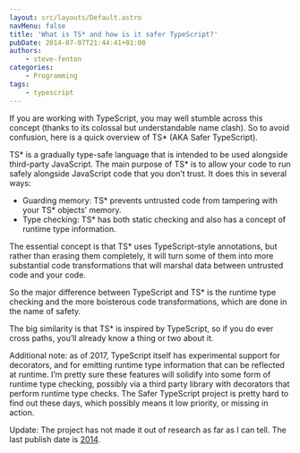 ```yaml
---
layout: src/layouts/Default.astro
navMenu: false
title: 'What is TS* and how is it safer TypeScript?'
pubDate: 2014-07-07T21:44:41+01:00
authors:
    - steve-fenton
categories:
    - Programming
tags:
    - typescript
---
```


If you are working with TypeScript, you may well stumble across this concept (thanks to its colossal but understandable name clash). So to avoid confusion, here is a quick overview of TS\* (AKA Safer TypeScript).

TS\* is a gradually type-safe language that is intended to be used alongside third-party JavaScript. The main purpose of TS\* is to allow your code to run safely alongside JavaScript code that you don’t trust. It does this in several ways:

- Guarding memory: TS\* prevents untrusted code from tampering with your TS\* objects’ memory.
- Type checking: TS\* has both static checking and also has a concept of runtime type information.

The essential concept is that TS\* uses TypeScript-style annotations, but rather than erasing them completely, it will turn some of them into more substantial code transformations that will marshal data between untrusted code and your code.

So the major difference between TypeScript and TS\* is the runtime type checking and the more boisterous code transformations, which are done in the name of safety.

The big similarity is that TS\* is inspired by TypeScript, so if you do ever cross paths, you’ll already know a thing or two about it.

Additional note: as of 2017, TypeScript itself has experimental support for decorators, and for emitting runtime type information that can be reflected at runtime. I’m pretty sure these features will solidify into some form of runtime type checking, possibly via a third party library with decorators that perform runtime type checks. The Safer TypeScript project is pretty hard to find out these days, which possibly means it low priority, or missing in action.

Update: The project has not made it out of research as far as I can tell. The last publish date is [2014](https://www.microsoft.com/en-us/download/details.aspx?id=52309).